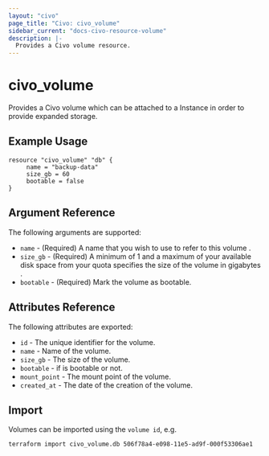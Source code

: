 ```yaml
---
layout: "civo"
page_title: "Civo: civo_volume"
sidebar_current: "docs-civo-resource-volume"
description: |-
  Provides a Civo volume resource.
---
```


# civo\_volume

Provides a Civo volume which can be attached to a Instance in order to provide expanded storage.

## Example Usage

```hcl
resource "civo_volume" "db" {
     name = "backup-data"
     size_gb = 60
     bootable = false
}
```

## Argument Reference

The following arguments are supported:

* `name` - (Required) A name that you wish to use to refer to this volume .
* `size_gb` - (Required) A minimum of 1 and a maximum of your available disk space from your quota specifies the size of the volume in gigabytes .
* `bootable` - (Required) Mark the volume as bootable.

## Attributes Reference

The following attributes are exported:

* `id` - The unique identifier for the volume.
* `name` - Name of the volume.
* `size_gb` - The size of the volume.
* `bootable` - if is bootable or not.
* `mount_point` - The mount point of the volume. 
* `created_at` - The date of the creation of the volume.

## Import

Volumes can be imported using the `volume id`, e.g.

```
terraform import civo_volume.db 506f78a4-e098-11e5-ad9f-000f53306ae1
```
